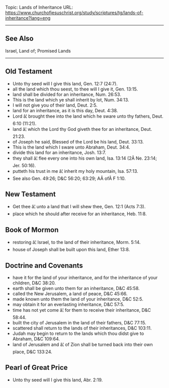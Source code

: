 Topic: Lands of Inheritance
URL: https://www.churchofjesuschrist.org/study/scriptures/tg/lands-of-inheritance?lang=eng

---

## See Also

Israel, Land of; Promised Lands

---

## Old Testament

- Unto thy seed will I give this land, Gen. 12:7 (24:7).
- all the land which thou seest, to thee will I give it, Gen. 13:15.
- land shall be divided for an inheritance, Num. 26:53.
- This is the land which ye shall inherit by lot, Num. 34:13.
- I will not give you of their land, Deut. 2:5.
- land for an inheritance, as it is this day, Deut. 4:38.
- Lord â¦ brought thee into the land which he sware unto thy fathers, Deut. 6:10 (11:21).
- land â¦ which the Lord thy God giveth thee for an inheritance, Deut. 21:23.
- of Joseph he said, Blessed of the Lord be his land, Deut. 33:13.
- This is the land which I sware unto Abraham, Deut. 34:4.
- divide this land for an inheritance, Josh. 13:7.
- they shall â¦ flee every one into his own land, Isa. 13:14 (2Â Ne. 23:14; Jer. 50:16).
- putteth his trust in me â¦ inherit my holy mountain, Isa. 57:13.
- See also Gen. 49:26; D&C 56:20; 63:29; AÂ ofÂ F 1:10.

## New Testament

- Get thee â¦ unto a land that I will shew thee, Gen. 12:1 (Acts 7:3).
- place which he should after receive for an inheritance, Heb. 11:8.

## Book of Mormon

- restoring â¦ Israel, to the land of their inheritance, Morm. 5:14.
- house of Joseph shall be built upon this land, Ether 13:8.

## Doctrine and Covenants

- have it for the land of your inheritance, and for the inheritance of your children, D&C 38:20.
- earth shall be given unto them for an inheritance, D&C 45:58.
- called the New Jerusalem, a land of peace, D&C 45:66.
- made known unto them the land of your inheritance, D&C 52:5.
- may obtain it for an everlasting inheritance, D&C 57:5.
- time has not yet come â¦ for them to receive their inheritance, D&C 58:44.
- built the city of Jerusalem in the land of their fathers, D&C 77:15.
- scattered shall return to the lands of their inheritances, D&C 103:11.
- Judah may begin to return to the lands which thou didst give to Abraham, D&C 109:64.
- land of Jerusalem and â¦ of Zion shall be turned back into their own place, D&C 133:24.

## Pearl of Great Price

- Unto thy seed will I give this land, Abr. 2:19.

